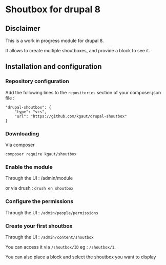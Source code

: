# Shoutbox for drupal 8
## Disclaimer
This is a work in progress module for drupal 8.

It allows to create multiple shoutboxes, and provide a block to see it.

## Installation and configuration

### Repository configuration
Add the following lines to the `repositories` section of your composer.json file : 
```
"drupal-shoutbox": {
    "type": "vcs",
    "url": "https://github.com/kgaut/drupal-shoutbox"
}
```

### Downloading
Via composer 
```
composer require kgaut/shoutbox
```

### Enable the module
Through the UI : /admin/module

or via drush : `drush en shoutbox`

### Configure the permissions
Through the UI : `/admin/people/permissions`

### Create your first shoutbox
Through the UI : `/admin/content/shoutbox`

You can access it via `/shoutbox/ID` eg : `/shoutbox/1`.

You can also place a block and select the shoutbox you want to display
